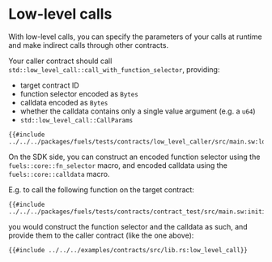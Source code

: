 # Low-level calls

<!-- This section should explain what low-level calls are and how to do them -->
With low-level calls, you can specify the parameters of your calls at runtime and make indirect calls through other contracts.

Your caller contract should call `std::low_level_call::call_with_function_selector`, providing:
  - target contract ID
  - function selector encoded as `Bytes`
  - calldata encoded as `Bytes`
  - whether the calldata contains only a single value argument (e.g. a `u64`)
  - `std::low_level_call::CallParams`

```rust,ignore
{{#include ../../../packages/fuels/tests/contracts/low_level_caller/src/main.sw:low_level_call_contract}}
```

On the SDK side, you can construct an encoded function selector using the `fuels::core::fn_selector` macro, and encoded calldata using the `fuels::core::calldata` macro.

E.g. to call the following function on the target contract:

```rust,ignore
{{#include ../../../packages/fuels/tests/contracts/contract_test/src/main.sw:initialize_counter}}
```

you would construct the function selector and the calldata as such, and provide them to the caller contract (like the one above):

```rust,ignore
{{#include ../../../examples/contracts/src/lib.rs:low_level_call}}
```

